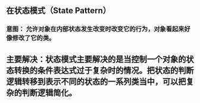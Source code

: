 ## 在状态模式（State Pattern）


### 意图： 允许对象在内部状态发生改变时改变它的行为，对象看起来好像修改了它的类。

## 主要解决：状态模式主要解决的是当控制一个对象的状态转换的条件表达式过于复杂时的情况。把状态的判断逻辑转移到表示不同的状态的一系列类当中，可以把复杂的判断逻辑简化。
